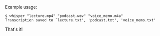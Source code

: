 Example usage:

```
$ whisper "lecture.mp4" "podcast.wav" "voice_memo.m4a"
Transcription saved to `lecture.txt', 'podcast.txt', 'voice_memo.txt'
```

That's it!
